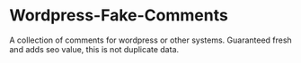 # Wordpress-Fake-Comments
A collection of comments for wordpress or other systems. Guaranteed fresh and adds seo value, this is not duplicate data.

